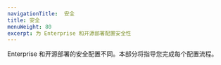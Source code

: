 ```yaml
---
navigationTitle:  安全
title: 安全
menuWeight: 80
excerpt: 为 Enterprise 和开源部署配置安全性
---
```

Enterprise 和开源部署的安全配置不同。本部分将指导您完成每个配置流程。
